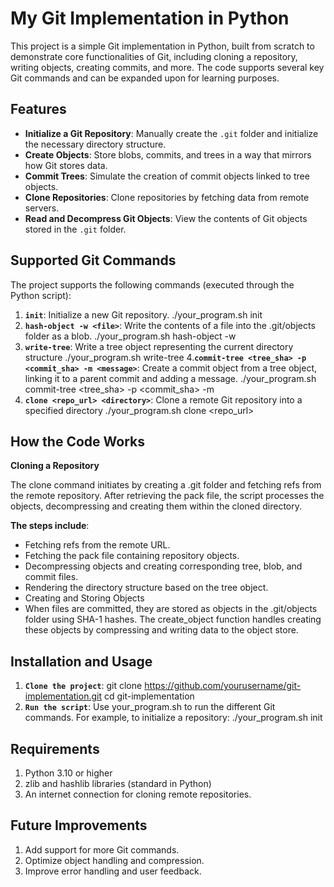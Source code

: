 # My Git Implementation in Python

  This project is a simple Git implementation in Python, built from scratch to demonstrate core functionalities of Git, including cloning a repository, writing objects, creating commits, and more. The code supports several key Git commands and can be expanded upon for learning purposes.

## Features

  - **Initialize a Git Repository**: Manually create the `.git` folder and initialize the necessary directory structure.
  - **Create Objects**: Store blobs, commits, and trees in a way that mirrors how Git stores data.
  - **Commit Trees**: Simulate the creation of commit objects linked to tree objects.
  - **Clone Repositories**: Clone repositories by fetching data from remote servers.
  - **Read and Decompress Git Objects**: View the contents of Git objects stored in the `.git` folder.

## Supported Git Commands

  The project supports the following commands (executed through the Python script):
  
  1. **`init`**: Initialize a new Git repository.
     ./your_program.sh init
  2. **`hash-object -w <file>`**: Write the contents of a file into the .git/objects folder as a blob.
    ./your_program.sh hash-object -w <file>
  3. **`write-tree`**: Write a tree object representing the current directory structure
    ./your_program.sh write-tree
  4.**`commit-tree <tree_sha> -p <commit_sha> -m <message>`**: Create a commit object from a tree object, linking it to a parent commit and adding a message.
     ./your_program.sh commit-tree <tree_sha> -p <commit_sha> -m <message>
  5. **`clone <repo_url> <directory>`**: Clone a remote Git repository into a specified directory
    ./your_program.sh clone <repo_url> <directory>

## How the Code Works

**Cloning a Repository**

  The clone command initiates by creating a .git folder and fetching refs from the remote repository. After retrieving the pack file, the script processes the objects, decompressing and creating them within the cloned directory.

**The steps include**:

  - Fetching refs from the remote URL.
  - Fetching the pack file containing repository objects.
  - Decompressing objects and creating corresponding tree, blob, and commit files.
  - Rendering the directory structure based on the tree object.
  - Creating and Storing Objects
  - When files are committed, they are stored as objects in the .git/objects folder using SHA-1 hashes. The create_object function handles creating these objects by compressing and writing data to the object store.

## Installation and Usage

  1. **`Clone the project`**:
     git clone https://github.com/yourusername/git-implementation.git
     cd git-implementation
  2. **`Run the script`**: Use your_program.sh to run the different Git commands. For example, to initialize a repository:
     ./your_program.sh init

## Requirements

  1. Python 3.10 or higher
  2. zlib and hashlib libraries (standard in Python)
  3. An internet connection for cloning remote repositories.
     
## Future Improvements

  1. Add support for more Git commands.
  2. Optimize object handling and compression.
  3. Improve error handling and user feedback.
     
